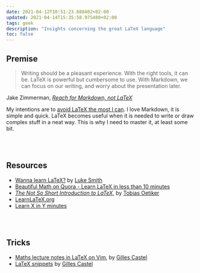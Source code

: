 ```yaml
---
date: 2021-04-12T10:51:23.688402+02:00
updated: 2021-04-14T15:35:58.975480+02:00
tags: geek
description: "Insights concerning the great LaTeX language"
toc: false
---
```

## Premise

> Writing should be a pleasant experience. With the right tools, it can be. LaTeX is powerful but cumbersome to use. With Markdown, we can focus on our writing, and worry about the presentation later.

<p class="cite">Jake Zimmerman, <cite><a href="Reach for Markdown, not LaTeX"  target="_blank" title="Reach for Markdown, not LaTeX">Reach for Markdown, not LaTeX</a></cite></p>

My intentions are to <u>avoid LaTeX the most I can</u>. I love Markdown, it is simple and quick. LaTeX becomes useful when it is needed to write or draw complex stuff in a neat way. This is why I need to master it, at least some bit.

<br>
<br>

## Resources

- [Wanna learn LaTeX?](https://lukesmith.xyz/articles/latex "Wanna learn LaTeX?") by [Luke Smith](https://lukesmith.xyz/ "Luke Smith")
- [Beautiful Math on Quora - Learn LaTeX in less than 10 minutes](https://math-on-quora.surge.sh/ "An introduction to beautiful math on Quora")
- <cite><a href="https://tobi.oetiker.ch/lshort/lshort.pdf"  target="_blank" title="The Not So Short Introduction to LATEX2ε">The Not So Short Introduction to LaTeX</a></cite>, by [Tobias Oetiker](https://tobi.oetiker.ch/hp/about/ "Tobias Oetiker - About")
- [LearnLaTeX.org](https://www.learnlatex.org/en/ "Learn LaTeX")
- [Learn X in Y minutes](https://learnxinyminutes.com/docs/latex/ "Learn latex in Y Minutes")

<br>
<br>

## Tricks

- [Maths lecture notes in LaTeX on Vim](https://castel.dev/post/lecture-notes-1/ "How I’m able to take notes in mathematics lectures using LaTeX and Vim \| Gilles Castel"), by [Gilles Castel](https://castel.dev "Gilles Castel")
- [LaTeX snippets](https://github.com/gillescastel/latex-snippets "LaTeX snippets on GitHub") by [Gilles Castel](https://castel.dev "Gilles Castel")